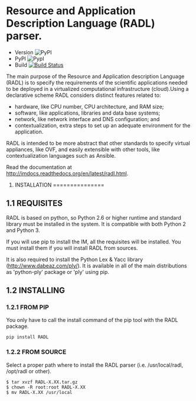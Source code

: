  Resource and Application Description Language (RADL) parser.
============================

* Version ![PyPI](https://img.shields.io/pypi/v/radl.svg)
* PyPI ![PypI](https://img.shields.io/pypi/dm/RADL.svg)
* Build [![Build Status](http://jenkins.i3m.upv.es/buildStatus/icon?job=grycap/radl-parser)](http://jenkins.i3m.upv.es/job/grycap/job/radl-parser/)

The main purpose of the Resource and Application description Language (RADL) is to specify 
the requirements of the scientific applications needed to be deployed in a virtualized 
computational infrastructure (cloud).Using a declarative scheme RADL considers distinct 
features related to:

* hardware, like CPU number, CPU architecture, and RAM size;
* software, like applications, libraries and data base systems;
* network, like network interface and DNS configuration; and
* contextualization, extra steps to set up an adequate environment for the application.

RADL is intended to be more abstract that other standards to specify virtual appliances, like OVF, 
and easily extensible with other tools, like contextualization languages such as Ansible.

Read the documentation at http://imdocs.readthedocs.org/en/latest/radl.html.

1. INSTALLATION
===============

1.1 REQUISITES
--------------

RADL is based on python, so Python 2.6 or higher runtime and standard library must
be installed in the system. It is compatible with both Python 2 and Python 3.

If you will use pip to install the IM, all the requisites will be installed.
You must install them if you will install RADL from sources.

It is also required to install the Python Lex & Yacc library (http://www.dabeaz.com/ply/).
It is available in all of the main distributions as 'python-ply' package or 'ply' using pip.


1.2 INSTALLING
--------------

### 1.2.1 FROM PIP

You only have to call the install command of the pip tool with the RADL package.

```
pip install RADL
```

### 1.2.2 FROM SOURCE

Select a proper path where to install the RADL parser (i.e. /usr/local/radl, 
/opt/radl or other).

```
$ tar xvzf RADL-X.XX.tar.gz
$ chown -R root:root RADL-X.XX
$ mv RADL-X.XX /usr/local
```
